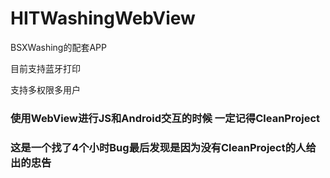 # HITWashingWebView

BSXWashing的配套APP

目前支持蓝牙打印

支持多权限多用户

### 使用WebView进行JS和Android交互的时候 一定记得CleanProject
### 这是一个找了4个小时Bug最后发现是因为没有CleanProject的人给出的忠告
